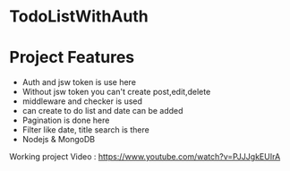 # TodoListWithAuth
<h1>Project Features </h1>
<ul>
        <li>Auth and jsw token is use here</li>
        <li>Without jsw token you can't create post,edit,delete</li>
        <li>middleware and checker is used</li>
        <li>can create to do list and date can be added</li>
        <li>Pagination is done here</li>
        <li>Filter like date, title search is there</li>
        <li>Nodejs & MongoDB </li>
    </ul>

Working project Video : https://www.youtube.com/watch?v=PJJJgkEUIrA
